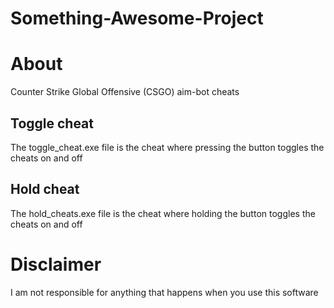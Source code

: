 # Something-Awesome-Project

# About
Counter Strike Global Offensive (CSGO) aim-bot cheats

## Toggle cheat
The toggle_cheat.exe file is the cheat where pressing the button toggles the cheats on and off

## Hold cheat
The hold_cheats.exe file is the cheat where holding the button toggles the cheats on and off

# Disclaimer
I am not responsible for anything that happens when you use this software 